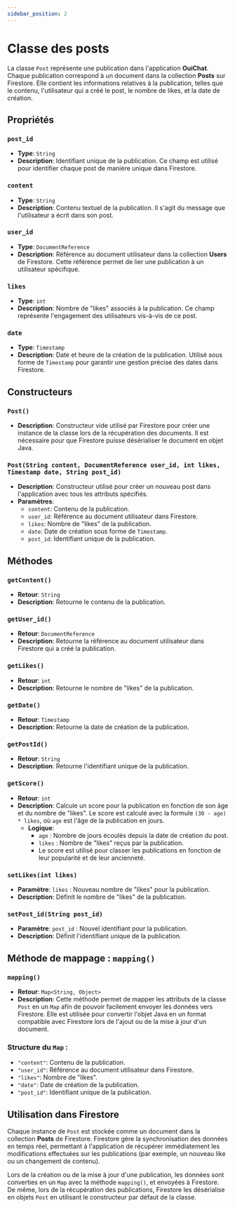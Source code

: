 ```yaml
---
sidebar_position: 2
---
```


# Classe des posts

La classe `Post` représente une publication dans l'application **OuiChat**. Chaque publication correspond à un document dans la collection **Posts** sur Firestore. Elle contient les informations relatives à la publication, telles que le contenu, l'utilisateur qui a créé le post, le nombre de likes, et la date de création.

## Propriétés

### `post_id`
- **Type**: `String`
- **Description**: Identifiant unique de la publication. Ce champ est utilisé pour identifier chaque post de manière unique dans Firestore.

### `content`
- **Type**: `String`
- **Description**: Contenu textuel de la publication. Il s'agit du message que l'utilisateur a écrit dans son post.

### `user_id`
- **Type**: `DocumentReference`
- **Description**: Référence au document utilisateur dans la collection **Users** de Firestore. Cette référence permet de lier une publication à un utilisateur spécifique.

### `likes`
- **Type**: `int`
- **Description**: Nombre de "likes" associés à la publication. Ce champ représente l'engagement des utilisateurs vis-à-vis de ce post.

### `date`
- **Type**: `Timestamp`
- **Description**: Date et heure de la création de la publication. Utilisé sous forme de `Timestamp` pour garantir une gestion précise des dates dans Firestore.

## Constructeurs

### `Post()`
- **Description**: Constructeur vide utilisé par Firestore pour créer une instance de la classe lors de la récupération des documents. Il est nécessaire pour que Firestore puisse désérialiser le document en objet Java.

### `Post(String content, DocumentReference user_id, int likes, Timestamp date, String post_id)`
- **Description**: Constructeur utilisé pour créer un nouveau post dans l'application avec tous les attributs spécifiés.
- **Paramètres**:
    - `content`: Contenu de la publication.
    - `user_id`: Référence au document utilisateur dans Firestore.
    - `likes`: Nombre de "likes" de la publication.
    - `date`: Date de création sous forme de `Timestamp`.
    - `post_id`: Identifiant unique de la publication.

## Méthodes

### `getContent()`
- **Retour**: `String`
- **Description**: Retourne le contenu de la publication.

### `getUser_id()`
- **Retour**: `DocumentReference`
- **Description**: Retourne la référence au document utilisateur dans Firestore qui a créé la publication.

### `getLikes()`
- **Retour**: `int`
- **Description**: Retourne le nombre de "likes" de la publication.

### `getDate()`
- **Retour**: `Timestamp`
- **Description**: Retourne la date de création de la publication.

### `getPostId()`
- **Retour**: `String`
- **Description**: Retourne l'identifiant unique de la publication.

### `getScore()`
- **Retour**: `int`
- **Description**: Calcule un score pour la publication en fonction de son âge et du nombre de "likes". Le score est calculé avec la formule `(30 - age) * likes`, où `age` est l'âge de la publication en jours.
    - **Logique**:
        - `age` : Nombre de jours écoulés depuis la date de création du post.
        - `likes` : Nombre de "likes" reçus par la publication.
        - Le score est utilisé pour classer les publications en fonction de leur popularité et de leur ancienneté.

### `setLikes(int likes)`
- **Paramètre**: `likes` : Nouveau nombre de "likes" pour la publication.
- **Description**: Définit le nombre de "likes" de la publication.

### `setPost_id(String post_id)`
- **Paramètre**: `post_id` : Nouvel identifiant pour la publication.
- **Description**: Définit l'identifiant unique de la publication.

## Méthode de mappage : `mapping()`

### `mapping()`
- **Retour**: `Map<String, Object>`
- **Description**: Cette méthode permet de mapper les attributs de la classe `Post` en un `Map` afin de pouvoir facilement envoyer les données vers Firestore. Elle est utilisée pour convertir l'objet Java en un format compatible avec Firestore lors de l'ajout ou de la mise à jour d'un document.

### Structure du `Map` :
- `"content"`: Contenu de la publication.
- `"user_id"`: Référence au document utilisateur dans Firestore.
- `"likes"`: Nombre de "likes".
- `"date"`: Date de création de la publication.
- `"post_id"`: Identifiant unique de la publication.

## Utilisation dans Firestore

Chaque instance de `Post` est stockée comme un document dans la collection **Posts** de Firestore. Firestore gère la synchronisation des données en temps réel, permettant à l'application de récupérer immédiatement les modifications effectuées sur les publications (par exemple, un nouveau like ou un changement de contenu).

Lors de la création ou de la mise à jour d'une publication, les données sont converties en un `Map` avec la méthode `mapping()`, et envoyées à Firestore. De même, lors de la récupération des publications, Firestore les désérialise en objets `Post` en utilisant le constructeur par défaut de la classe.

